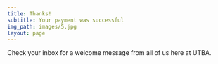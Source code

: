 ```yaml
---
title: Thanks!
subtitle: Your payment was successful
img_path: images/5.jpg
layout: page
---
```

Check your inbox for a welcome message from all of us here at UTBA. 
